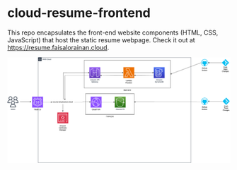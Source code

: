 # cloud-resume-frontend

This repo encapsulates the front-end website components (HTML, CSS, JavaScript) that host the static resume webpage. Check it out at https://resume.faisalorainan.cloud.

![plot](https://github.com/coyg92/cloud-resume-frontend/blob/main/images/cloud-resume-architecture.png#gh-light-mode-only?raw=true)
